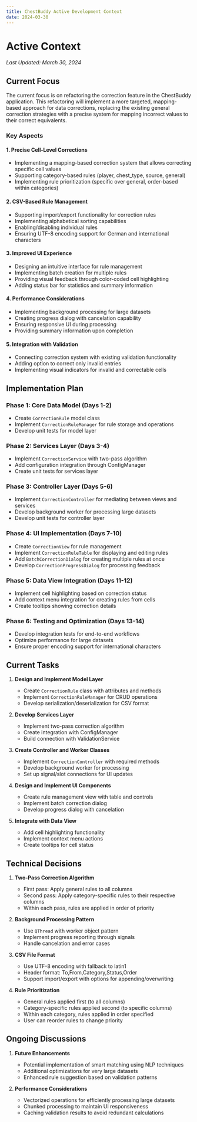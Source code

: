 ```yaml
---
title: ChestBuddy Active Development Context
date: 2024-03-30
---
```


# Active Context

*Last Updated: March 30, 2024*

## Current Focus

The current focus is on refactoring the correction feature in the ChestBuddy application. This refactoring will implement a more targeted, mapping-based approach for data corrections, replacing the existing general correction strategies with a precise system for mapping incorrect values to their correct equivalents.

### Key Aspects

#### 1. Precise Cell-Level Corrections
- Implementing a mapping-based correction system that allows correcting specific cell values
- Supporting category-based rules (player, chest_type, source, general)
- Implementing rule prioritization (specific over general, order-based within categories)

#### 2. CSV-Based Rule Management
- Supporting import/export functionality for correction rules
- Implementing alphabetical sorting capabilities
- Enabling/disabling individual rules
- Ensuring UTF-8 encoding support for German and international characters

#### 3. Improved UI Experience
- Designing an intuitive interface for rule management
- Implementing batch creation for multiple rules
- Providing visual feedback through color-coded cell highlighting
- Adding status bar for statistics and summary information

#### 4. Performance Considerations
- Implementing background processing for large datasets
- Creating progress dialog with cancelation capability
- Ensuring responsive UI during processing
- Providing summary information upon completion

#### 5. Integration with Validation
- Connecting correction system with existing validation functionality
- Adding option to correct only invalid entries
- Implementing visual indicators for invalid and correctable cells

## Implementation Plan

### Phase 1: Core Data Model (Days 1-2)
- Create `CorrectionRule` model class
- Implement `CorrectionRuleManager` for rule storage and operations
- Develop unit tests for model layer

### Phase 2: Services Layer (Days 3-4)
- Implement `CorrectionService` with two-pass algorithm
- Add configuration integration through ConfigManager
- Create unit tests for services layer

### Phase 3: Controller Layer (Days 5-6)
- Implement `CorrectionController` for mediating between views and services
- Develop background worker for processing large datasets
- Develop unit tests for controller layer

### Phase 4: UI Implementation (Days 7-10)
- Create `CorrectionView` for rule management
- Implement `CorrectionRuleTable` for displaying and editing rules
- Add `BatchCorrectionDialog` for creating multiple rules at once
- Develop `CorrectionProgressDialog` for processing feedback

### Phase 5: Data View Integration (Days 11-12)
- Implement cell highlighting based on correction status
- Add context menu integration for creating rules from cells
- Create tooltips showing correction details

### Phase 6: Testing and Optimization (Days 13-14)
- Develop integration tests for end-to-end workflows
- Optimize performance for large datasets
- Ensure proper encoding support for international characters

## Current Tasks

1. **Design and Implement Model Layer**
   - Create `CorrectionRule` class with attributes and methods
   - Implement `CorrectionRuleManager` for CRUD operations
   - Develop serialization/deserialization for CSV format

2. **Develop Services Layer**
   - Implement two-pass correction algorithm
   - Create integration with ConfigManager
   - Build connection with ValidationService

3. **Create Controller and Worker Classes**
   - Implement `CorrectionController` with required methods
   - Develop background worker for processing
   - Set up signal/slot connections for UI updates

4. **Design and Implement UI Components**
   - Create rule management view with table and controls
   - Implement batch correction dialog
   - Develop progress dialog with cancelation

5. **Integrate with Data View**
   - Add cell highlighting functionality
   - Implement context menu actions
   - Create tooltips for cell status

## Technical Decisions

1. **Two-Pass Correction Algorithm**
   - First pass: Apply general rules to all columns
   - Second pass: Apply category-specific rules to their respective columns
   - Within each pass, rules are applied in order of priority

2. **Background Processing Pattern**
   - Use `QThread` with worker object pattern
   - Implement progress reporting through signals
   - Handle cancelation and error cases

3. **CSV File Format**
   - Use UTF-8 encoding with fallback to latin1
   - Header format: To,From,Category,Status,Order
   - Support import/export with options for appending/overwriting

4. **Rule Prioritization**
   - General rules applied first (to all columns)
   - Category-specific rules applied second (to specific columns)
   - Within each category, rules applied in order specified
   - User can reorder rules to change priority

## Ongoing Discussions

1. **Future Enhancements**
   - Potential implementation of smart matching using NLP techniques
   - Additional optimizations for very large datasets
   - Enhanced rule suggestion based on validation patterns

2. **Performance Considerations**
   - Vectorized operations for efficiently processing large datasets
   - Chunked processing to maintain UI responsiveness
   - Caching validation results to avoid redundant calculations
